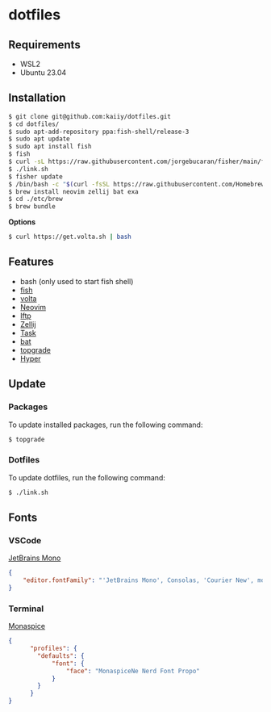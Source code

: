 # dotfiles 

## Requirements

- WSL2
- Ubuntu 23.04

## Installation

```sh
$ git clone git@github.com:kaiiy/dotfiles.git
$ cd dotfiles/
$ sudo apt-add-repository ppa:fish-shell/release-3
$ sudo apt update
$ sudo apt install fish
$ fish
$ curl -sL https://raw.githubusercontent.com/jorgebucaran/fisher/main/functions/fisher.fish | source && fisher install jorgebucaran/fisher
$ ./link.sh
$ fisher update
$ /bin/bash -c "$(curl -fsSL https://raw.githubusercontent.com/Homebrew/install/HEAD/install.sh)"
$ brew install neovim zellij bat exa
$ cd ./etc/brew
$ brew bundle
```

**Options**


```sh
$ curl https://get.volta.sh | bash
```

## Features

- bash (only used to start fish shell)
- [fish](https://github.com/fish-shell/fish-shell)
- [volta](https://github.com/volta-cli/volta)
- [Neovim](https://github.com/neovim/neovim) 
- [lftp](https://packages.ubuntu.com/jammy/lftp)
- [Zellij](https://github.com/zellij-org/zellij)
- [Task](https://taskfile.dev)
- [bat](https://github.com/sharkdp/bat)
- [topgrade](https://github.com/topgrade-rs/topgrade)
- [Hyper](https://github.com/vercel/hyper)

## Update

### Packages

To update installed packages, run the following command:

```sh
$ topgrade
```

### Dotfiles

To update dotfiles, run the following command:

```sh
$ ./link.sh
```

## Fonts

### VSCode 

[JetBrains Mono](https://www.jetbrains.com/lp/mono/)

```json
{
    "editor.fontFamily": "'JetBrains Mono', Consolas, 'Courier New', monospace"
}
```

### Terminal

[Monaspice](https://www.nerdfonts.com/font-downloads#:~:text=to%20improve%20legibility-,Download,-Preview%20on%20ProgrammingFonts)

```json
{
      "profiles": {
        "defaults": {
            "font": {
                "face": "MonaspiceNe Nerd Font Propo" 
            }
        }
      }
}
```
